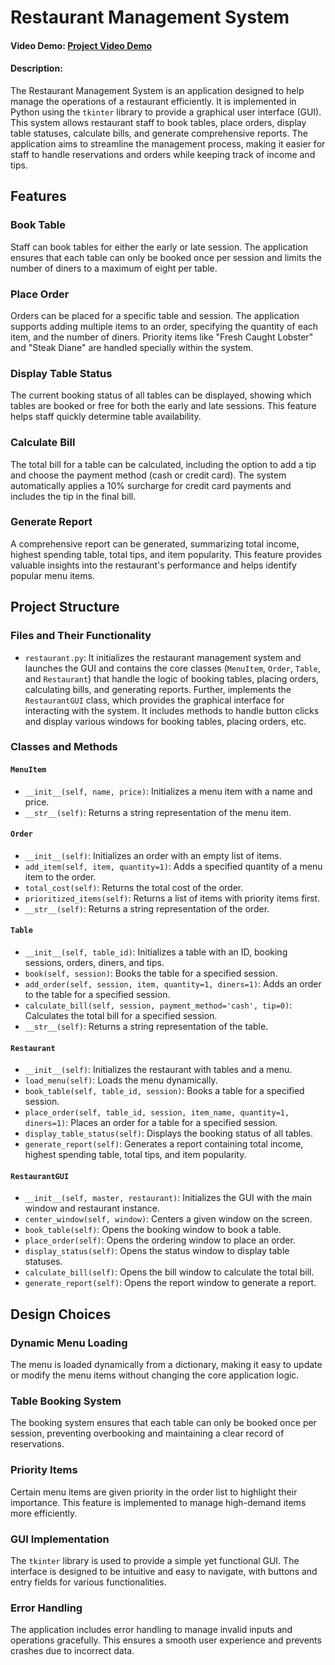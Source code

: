 # Restaurant Management System
#### Video Demo: [Project Video Demo](https://www.example.com)
#### Description:

The Restaurant Management System is an application designed to help manage the operations of a restaurant efficiently. It is implemented in Python using the `tkinter` library to provide a graphical user interface (GUI). This system allows restaurant staff to book tables, place orders, display table statuses, calculate bills, and generate comprehensive reports. The application aims to streamline the management process, making it easier for staff to handle reservations and orders while keeping track of income and tips.

## Features

### Book Table
Staff can book tables for either the early or late session. The application ensures that each table can only be booked once per session and limits the number of diners to a maximum of eight per table.

### Place Order
Orders can be placed for a specific table and session. The application supports adding multiple items to an order, specifying the quantity of each item, and the number of diners. Priority items like "Fresh Caught Lobster" and "Steak Diane" are handled specially within the system.

### Display Table Status
The current booking status of all tables can be displayed, showing which tables are booked or free for both the early and late sessions. This feature helps staff quickly determine table availability.

### Calculate Bill
The total bill for a table can be calculated, including the option to add a tip and choose the payment method (cash or credit card). The system automatically applies a 10% surcharge for credit card payments and includes the tip in the final bill.

### Generate Report
A comprehensive report can be generated, summarizing total income, highest spending table, total tips, and item popularity. This feature provides valuable insights into the restaurant's performance and helps identify popular menu items.

## Project Structure

### Files and Their Functionality
- `restaurant.py`:  It initializes the restaurant management system and launches the GUI and contains the core classes (`MenuItem`, `Order`, `Table`, and `Restaurant`) that handle the logic of booking tables, placing orders, calculating bills, and generating reports.
Further, implements the `RestaurantGUI` class, which provides the graphical interface for interacting with the system. It includes methods to handle button clicks and display various windows for booking tables, placing orders, etc.

### Classes and Methods

#### `MenuItem`
- `__init__(self, name, price)`: Initializes a menu item with a name and price.
- `__str__(self)`: Returns a string representation of the menu item.

#### `Order`
- `__init__(self)`: Initializes an order with an empty list of items.
- `add_item(self, item, quantity=1)`: Adds a specified quantity of a menu item to the order.
- `total_cost(self)`: Returns the total cost of the order.
- `prioritized_items(self)`: Returns a list of items with priority items first.
- `__str__(self)`: Returns a string representation of the order.

#### `Table`
- `__init__(self, table_id)`: Initializes a table with an ID, booking sessions, orders, diners, and tips.
- `book(self, session)`: Books the table for a specified session.
- `add_order(self, session, item, quantity=1, diners=1)`: Adds an order to the table for a specified session.
- `calculate_bill(self, session, payment_method='cash', tip=0)`: Calculates the total bill for a specified session.
- `__str__(self)`: Returns a string representation of the table.

#### `Restaurant`
- `__init__(self)`: Initializes the restaurant with tables and a menu.
- `load_menu(self)`: Loads the menu dynamically.
- `book_table(self, table_id, session)`: Books a table for a specified session.
- `place_order(self, table_id, session, item_name, quantity=1, diners=1)`: Places an order for a table for a specified session.
- `display_table_status(self)`: Displays the booking status of all tables.
- `generate_report(self)`: Generates a report containing total income, highest spending table, total tips, and item popularity.

#### `RestaurantGUI`
- `__init__(self, master, restaurant)`: Initializes the GUI with the main window and restaurant instance.
- `center_window(self, window)`: Centers a given window on the screen.
- `book_table(self)`: Opens the booking window to book a table.
- `place_order(self)`: Opens the ordering window to place an order.
- `display_status(self)`: Opens the status window to display table statuses.
- `calculate_bill(self)`: Opens the bill window to calculate the total bill.
- `generate_report(self)`: Opens the report window to generate a report.

## Design Choices

### Dynamic Menu Loading
The menu is loaded dynamically from a dictionary, making it easy to update or modify the menu items without changing the core application logic.

### Table Booking System
The booking system ensures that each table can only be booked once per session, preventing overbooking and maintaining a clear record of reservations.

### Priority Items
Certain menu items are given priority in the order list to highlight their importance. This feature is implemented to manage high-demand items more efficiently.

### GUI Implementation
The `tkinter` library is used to provide a simple yet functional GUI. The interface is designed to be intuitive and easy to navigate, with buttons and entry fields for various functionalities.

### Error Handling
The application includes error handling to manage invalid inputs and operations gracefully. This ensures a smooth user experience and prevents crashes due to incorrect data.

